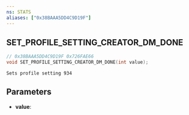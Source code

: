 ```yaml
---
ns: STATS
aliases: ["0x38BAAA5DD4C9D19F"]
---
```

## SET_PROFILE_SETTING_CREATOR_DM_DONE

```c
// 0x38BAAA5DD4C9D19F 0x726FAE66
void SET_PROFILE_SETTING_CREATOR_DM_DONE(int value);
```

```
Sets profile setting 934  
```

## Parameters
* **value**: 

